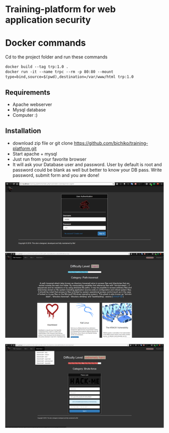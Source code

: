 # Training-platform for web application security
# Docker commands
Cd to the project folder and run these commands
```
docker build --tag trp:1.0 . 
docker run -it --name trpc --rm -p 80:80 --mount type=bind,source=$(pwd),destination=/var/www/html trp:1.0
```
## Requirements
- Apache webserver
- Mysql database
- Computer :)

## Installation
- download zip file or git clone https://github.com/bichiko/training-platform.git
- Start apache + mysql
- Just run from your favorite browser
- It will ask your Database user and password. User by default is root and password could be blank as well but better to know your DB pass. Write password, submit form and you are done! 

<img src="./assets/img/front1.png" alt="">
<img src="./assets/img/front2.png" alt="">
<img src="./assets/img/front3.png" alt="">
<img src="./assets/img/front4.png" alt="">
